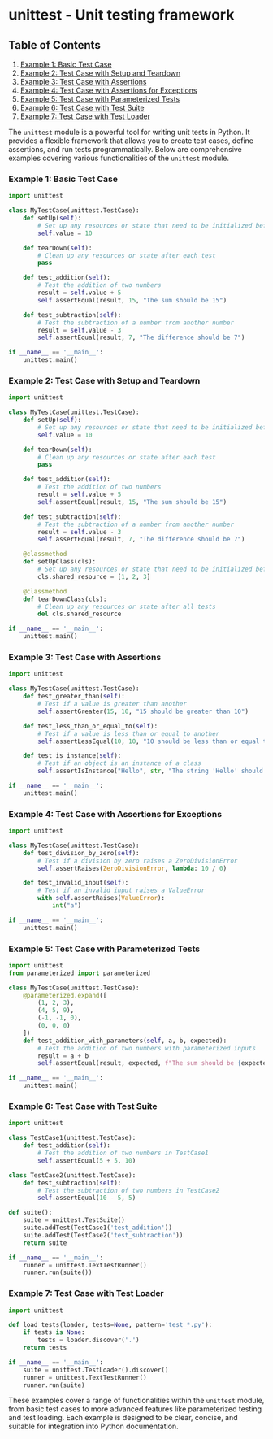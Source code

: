 # unittest - Unit testing framework
## Table of Contents

1. [Example 1: Basic Test Case](#example-1-basic-test-case)
2. [Example 2: Test Case with Setup and Teardown](#example-2-test-case-with-setup-and-teardown)
3. [Example 3: Test Case with Assertions](#example-3-test-case-with-assertions)
4. [Example 4: Test Case with Assertions for Exceptions](#example-4-test-case-with-assertions-for-exceptions)
5. [Example 5: Test Case with Parameterized Tests](#example-5-test-case-with-parameterized-tests)
6. [Example 6: Test Case with Test Suite](#example-6-test-case-with-test-suite)
7. [Example 7: Test Case with Test Loader](#example-7-test-case-with-test-loader)



The `unittest` module is a powerful tool for writing unit tests in Python. It provides a flexible framework that allows you to create test cases, define assertions, and run tests programmatically. Below are comprehensive examples covering various functionalities of the `unittest` module.

### Example 1: Basic Test Case

```python
import unittest

class MyTestCase(unittest.TestCase):
    def setUp(self):
        # Set up any resources or state that need to be initialized before each test
        self.value = 10

    def tearDown(self):
        # Clean up any resources or state after each test
        pass

    def test_addition(self):
        # Test the addition of two numbers
        result = self.value + 5
        self.assertEqual(result, 15, "The sum should be 15")

    def test_subtraction(self):
        # Test the subtraction of a number from another number
        result = self.value - 3
        self.assertEqual(result, 7, "The difference should be 7")

if __name__ == '__main__':
    unittest.main()
```

### Example 2: Test Case with Setup and Teardown

```python
import unittest

class MyTestCase(unittest.TestCase):
    def setUp(self):
        # Set up any resources or state that need to be initialized before each test
        self.value = 10

    def tearDown(self):
        # Clean up any resources or state after each test
        pass

    def test_addition(self):
        # Test the addition of two numbers
        result = self.value + 5
        self.assertEqual(result, 15, "The sum should be 15")

    def test_subtraction(self):
        # Test the subtraction of a number from another number
        result = self.value - 3
        self.assertEqual(result, 7, "The difference should be 7")

    @classmethod
    def setUpClass(cls):
        # Set up any resources or state that need to be initialized before all tests
        cls.shared_resource = [1, 2, 3]

    @classmethod
    def tearDownClass(cls):
        # Clean up any resources or state after all tests
        del cls.shared_resource

if __name__ == '__main__':
    unittest.main()
```

### Example 3: Test Case with Assertions

```python
import unittest

class MyTestCase(unittest.TestCase):
    def test_greater_than(self):
        # Test if a value is greater than another
        self.assertGreater(15, 10, "15 should be greater than 10")

    def test_less_than_or_equal_to(self):
        # Test if a value is less than or equal to another
        self.assertLessEqual(10, 10, "10 should be less than or equal to 10")

    def test_is_instance(self):
        # Test if an object is an instance of a class
        self.assertIsInstance("Hello", str, "The string 'Hello' should be an instance of str")

if __name__ == '__main__':
    unittest.main()
```

### Example 4: Test Case with Assertions for Exceptions

```python
import unittest

class MyTestCase(unittest.TestCase):
    def test_division_by_zero(self):
        # Test if a division by zero raises a ZeroDivisionError
        self.assertRaises(ZeroDivisionError, lambda: 10 / 0)

    def test_invalid_input(self):
        # Test if an invalid input raises a ValueError
        with self.assertRaises(ValueError):
            int("a")

if __name__ == '__main__':
    unittest.main()
```

### Example 5: Test Case with Parameterized Tests

```python
import unittest
from parameterized import parameterized

class MyTestCase(unittest.TestCase):
    @parameterized.expand([
        (1, 2, 3),
        (4, 5, 9),
        (-1, -1, 0),
        (0, 0, 0)
    ])
    def test_addition_with_parameters(self, a, b, expected):
        # Test the addition of two numbers with parameterized inputs
        result = a + b
        self.assertEqual(result, expected, f"The sum should be {expected}")

if __name__ == '__main__':
    unittest.main()
```

### Example 6: Test Case with Test Suite

```python
import unittest

class TestCase1(unittest.TestCase):
    def test_addition(self):
        # Test the addition of two numbers in TestCase1
        self.assertEqual(5 + 5, 10)

class TestCase2(unittest.TestCase):
    def test_subtraction(self):
        # Test the subtraction of two numbers in TestCase2
        self.assertEqual(10 - 5, 5)

def suite():
    suite = unittest.TestSuite()
    suite.addTest(TestCase1('test_addition'))
    suite.addTest(TestCase2('test_subtraction'))
    return suite

if __name__ == '__main__':
    runner = unittest.TextTestRunner()
    runner.run(suite())
```

### Example 7: Test Case with Test Loader

```python
import unittest

def load_tests(loader, tests=None, pattern='test_*.py'):
    if tests is None:
        tests = loader.discover('.')
    return tests

if __name__ == '__main__':
    suite = unittest.TestLoader().discover()
    runner = unittest.TextTestRunner()
    runner.run(suite)
```

These examples cover a range of functionalities within the `unittest` module, from basic test cases to more advanced features like parameterized testing and test loading. Each example is designed to be clear, concise, and suitable for integration into Python documentation.
